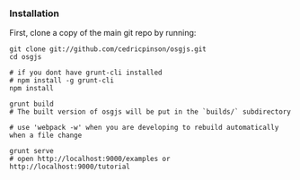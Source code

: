 ### Installation

First, clone a copy of the main git repo by running:

    git clone git://github.com/cedricpinson/osgjs.git
    cd osgjs

    # if you dont have grunt-cli installed
    # npm install -g grunt-cli
    npm install

    grunt build
    # The built version of osgjs will be put in the `builds/` subdirectory

    # use 'webpack -w' when you are developing to rebuild automatically when a file change

    grunt serve
    # open http://localhost:9000/examples or http://localhost:9000/tutorial
